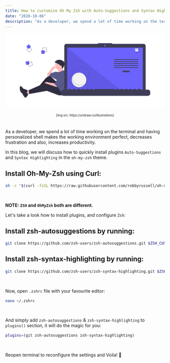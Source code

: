 ```yaml
---
title: How to customize Oh My Zsh with Auto-Suggestions and Syntax Highlighting?
date: "2020-10-06"
description: "As a developer, we spend a lot of time working on the terminal and having personalized shell makes the working environment perfect, decreases frustration and also, increases productivity."
---
```


![](./code.png)
<center><sub><sup>[Img src: https://undraw.co/illustrations]</sup></sub></center><br>

As a developer, we spend a lot of time working on the terminal and having personalized shell makes the working environment perfect, decreases frustration and also, increases productivity.

In this blog, we will discuss how to quickly install plugins `Auto-Suggestions` and `Syntax Highlighting` in the `oh-my-zsh` theme.

## Install Oh-My-Zsh using Curl:

```bash
sh -c "$(curl -fsSL https://raw.githubusercontent.com/robbyrussell/oh-my-zsh/master/tools/install.sh)"
```
<br>

**NOTE: `ZSH` and `OhMyZsh` both are different.**

Let's take a look how to install plugins, and configure `Zsh`:

## Install zsh-autosuggestions by running:

```bash
git clone https://github.com/zsh-users/zsh-autosuggestions.git $ZSH_CUSTOM/plugins/zsh-autosuggestions
```

## Install zsh-syntax-highlighting by running:

```bash
git clone https://github.com/zsh-users/zsh-syntax-highlighting.git $ZSH_CUSTOM/plugins/zsh-syntax-highlighting
```
<br>

Now, open `.zshrc` file with your favourite editor:

```bash
nano ~/.zshrc
```
<br>

And simply add `zsh-autosuggestions` & `zsh-syntax-highlighting` to `plugins()` section, it will do the magic for you:

```bash
plugins=(git zsh-autosuggestions zsh-syntax-highlighting)
```

<br>

Reopen terminal to reconfigure the settings and Voila! 🎉
